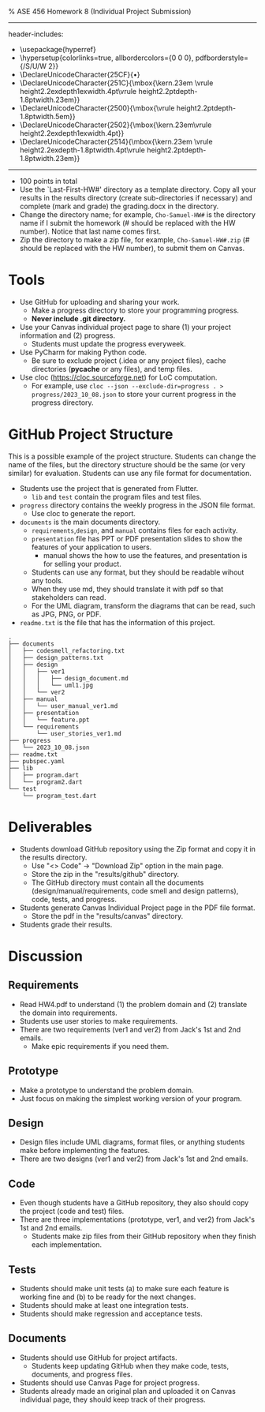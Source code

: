 % ASE 456 Homework 8 (Individual Project Submission)

---
header-includes:
  - \usepackage{hyperref}  
  - \hypersetup{colorlinks=true,
            allbordercolors={0 0 0},
            pdfborderstyle={/S/U/W 2}}
  - \DeclareUnicodeCharacter{25CF}{$\bullet$}
  - \DeclareUnicodeCharacter{251C}{\mbox{\kern.23em
      \vrule height2.2exdepth1exwidth.4pt\vrule height2.2ptdepth-1.8ptwidth.23em}}
  - \DeclareUnicodeCharacter{2500}{\mbox{\vrule height2.2ptdepth-1.8ptwidth.5em}}
  - \DeclareUnicodeCharacter{2502}{\mbox{\kern.23em\vrule height2.2exdepth1exwidth.4pt}}
  - \DeclareUnicodeCharacter{2514}{\mbox{\kern.23em
      \vrule height2.2exdepth-1.8ptwidth.4pt\vrule height2.2ptdepth-1.8ptwidth.23em}}        
---

* 100 points in total
* Use the `Last-First-HW#' directory as a template directory. Copy all your results in the results directory (create sub-directories if necessary) and complete (mark and grade) the grading.docx in the directory. 
* Change the directory name; for example, `Cho-Samuel-HW#` is the directory name if I submit the homework (# should be replaced with the HW number). Notice that last name comes first. 
* Zip the directory to make a zip file, for example, `Cho-Samuel-HW#.zip` (# should be replaced with the HW number), to submit them on Canvas. 

# Tools

* Use GitHub for uploading and sharing your work.
  * Make a progress directory to store your programming progress. 
  * **Never include .git directory.**
* Use your Canvas individual project page to share (1) your project information and (2) progress.  
  * Students must update the progress everyweek. 
* Use PyCharm for making Python code.
  * Be sure to exclude project (.idea or any project files), cache directories (__pycache__ or any files), and temp files.
* Use cloc (https://cloc.sourceforge.net) for LoC computation. 
  * For example, use `cloc --json --exclude-dir=progress . > progress/2023_10_08.json` to store your current progress in the progress directory. 

# GitHub Project Structure

This is a possible example of the project structure. Students can change the name of the files, but the directory structure should be the same (or very similar) for evaluation. Students can use any file format for documentation. 

* Students use the project that is generated from Flutter.
  * `lib` and `test` contain the program files and test files. 
* `progress` directory contains the weekly progress in the JSON file format.
  * Use cloc to generate the report. 
* `documents` is the main documents directory.
  * `requirements`,`design`, and `manual` contains files for each activity.
  * `presentation` file has PPT or PDF presentation slides to show the features of your application to users.
    * manual shows the how to use the features, and presentation is for selling your product. 
  * Students can use any format, but they should be readable wihout any tools. 
  * When they use md, they should translate it with pdf so that stakeholders can read. 
  * For the UML diagram, transform the diagrams that can be read, such as JPG, PNG, or PDF. 
* `readme.txt` is the file that has the information of this project. 

```
.
├── documents
│   ├── codesmell_refactoring.txt
│   ├── design_patterns.txt
│   ├── design
│   │   ├── ver1
│   │   │   ├── design_document.md
│   │   │   └── uml1.jpg
│   │   └── ver2
│   ├── manual
│   │   └── user_manual_ver1.md
│   ├── presentation
│   │   └── feature.ppt
│   └── requirements
│       └── user_stories_ver1.md
├── progress
│   └── 2023_10_08.json
├── readme.txt
├── pubspec.yaml
├── lib
│   ├── program.dart
│   └── program2.dart
└── test
    └── program_test.dart
```
# Deliverables 

* Students download GitHub repository using the Zip format and copy it in the results directory.
  * Use "<> Code" -> "Download Zip" option in the main page. 
  * Store the zip in the "results/github" directory.
  * The GitHub directory must contain all the documents (design/manual/requirements, code smell and design patterns), code, tests, and progress. 
* Students generate Canvas Individual Project page in the PDF file format. 
  * Store the pdf in the "results/canvas" directory. 
* Students grade their results. 

# Discussion

## Requirements 

* Read HW4.pdf to understand (1) the problem domain and (2) translate the domain into requirements. 
* Students use user stories to make requirements.
* There are two requirements (ver1 and ver2) from Jack's 1st and 2nd emails. 
  * Make epic requirements if you need them. 

## Prototype

* Make a prototype to understand the problem domain.
* Just focus on making the simplest working version of your program. 

## Design

* Design files include UML diagrams, format files, or anything students make before implementing the features. 
* There are two designs (ver1 and ver2) from Jack's 1st and 2nd emails. 

## Code

* Even though students have a GitHub repository, they also should copy the project (code and test) files.
* There are three implementations (prototype, ver1, and ver2) from Jack's 1st and 2nd emails. 
  * Students make zip files from their GitHub repository when they finish each implementation. 

## Tests

* Students should make unit tests (a) to make sure each feature is working fine and (b) to be ready for the next changes. 
* Students should make at least one integration tests.
* Students should make regression and acceptance tests. 

## Documents

* Students should use GitHub for project artifacts. 
  * Students keep updating GitHub when they make code, tests, documents, and progress files. 
*  Students should use Canvas Page for project progress. 
  * Students already made an original plan and uploaded it on Canvas individual page, they should keep track of their progress.
